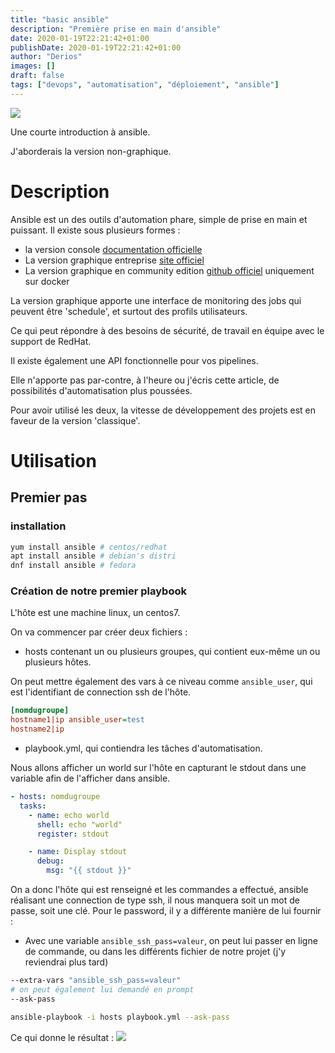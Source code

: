 ```yaml
---
title: "basic ansible"
description: "Première prise en main d'ansible"
date: 2020-01-19T22:21:42+01:00
publishDate: 2020-01-19T22:21:42+01:00
author: "Derios"
images: []
draft: false
tags: ["devops", "automatisation", "déploiement", "ansible"]
---
```


![](/posts/images/ansible.png)

Une courte introduction à ansible.

J'aborderais la version non-graphique.

# Description

Ansible  est un des outils d'automation phare, simple de prise en main et puissant.
Il existe sous plusieurs formes :
- la version console  [documentation officielle](https://docs.ansible.com/ansible/latest/index.html)
- La version graphique entreprise [site officiel](https://www.ansible.com/products/tower)
- La version graphique en community edition [github officiel](https://github.com/ansible/awx) uniquement sur docker

La version graphique apporte une interface de monitoring des jobs qui peuvent être 'schedule', et surtout des profils utilisateurs.

Ce qui peut répondre à des besoins de sécurité, de travail en équipe avec le support de RedHat.

Il existe également une API fonctionnelle pour vos pipelines.

Elle n'apporte pas par-contre, à l'heure ou j'écris cette article, de possibilités d'automatisation plus poussées.

Pour avoir utilisé les deux, la vitesse de développement des projets est en faveur de la version 'classique'.

# Utilisation

## Premier pas

### installation

```bash
yum install ansible # centos/redhat
apt install ansible # debian's distri
dnf install ansible # fedora
```

### Création de notre premier playbook

L'hôte est une machine linux, un centos7.

On va commencer par créer deux fichiers :

- hosts contenant un ou plusieurs groupes, qui contient eux-même un ou plusieurs hôtes.

On peut mettre également des vars à ce niveau comme `ansible_user`, qui est l'identifiant de connection ssh de l'hôte.
```INI
[nomdugroupe]
hostname1|ip ansible_user=test
hostname2|ip

```

- playbook.yml, qui contiendra les tâches d'automatisation.

Nous allons afficher un world sur l'hôte en capturant le stdout dans une variable afin de l'afficher dans ansible.

```yaml
- hosts: nomdugroupe
  tasks:
    - name: echo world
      shell: echo "world"
      register: stdout

    - name: Display stdout
      debug:
        msg: "{{ stdout }}"
```

On a donc l'hôte qui est renseigné et les commandes a effectué, ansible réalisant une connection de type ssh, il nous manquera soit un mot de passe, soit une clé.
Pour le password, il y a différente manière de lui fournir :

- Avec une variable `ansible_ssh_pass=valeur`, on peut lui passer en ligne de commande, ou dans les différents fichier de notre projet (j'y reviendrai plus tard)

```bash
--extra-vars "ansible_ssh_pass=valeur"
# on peut également lui demandé en prompt
--ask-pass
```

```bash
ansible-playbook -i hosts playbook.yml --ask-pass
```

Ce qui donne le résultat :
![](/posts/images/premier_playbook_resultat.PNG)
